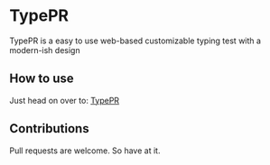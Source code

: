 # TypePR

TypePR is a easy to use web-based customizable typing test with a modern-ish design

## How to use
Just head on over to: [TypePR](https://manthee1.github.io/TypePR/)

## Contributions

Pull requests are welcome. So have at it.



